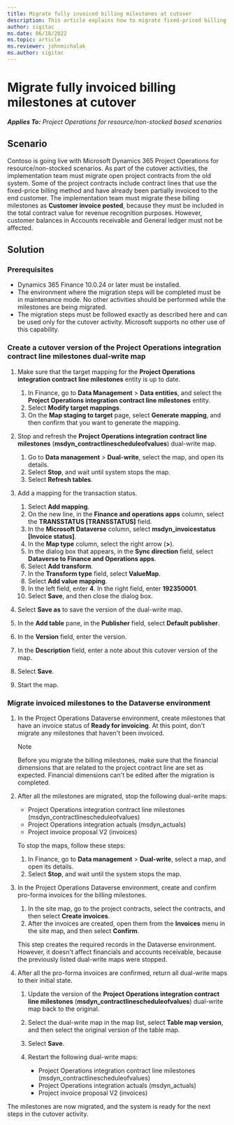```yaml
---
title: Migrate fully invoiced billing milestones at cutover
description: This article explains how to migrate fixed-priced billing milestones that have been invoiced to the customer for open project contracts before the go-live date.
author: sigitac
ms.date: 06/18/2022
ms.topic: article
ms.reviewer: johnmichalak
ms.author: sigitac
---
```


# Migrate fully invoiced billing milestones at cutover

_**Applies To:** Project Operations for resource/non-stocked based scenarios_

## Scenario

Contoso is going live with Microsoft Dynamics 365 Project Operations for resource/non-stocked scenarios. As part of the cutover activities, the implementation team must migrate open project contracts from the old system. Some of the project contracts include contract lines that use the fixed-price billing method and have already been partially invoiced to the end customer. The implementation team must migrate these billing milestones as **Customer invoice posted**, because they must be included in the total contract value for revenue recognition purposes. However, customer balances in Accounts receivable and General ledger must not be affected.

## Solution

### Prerequisites

- Dynamics 365 Finance 10.0.24 or later must be installed.
- The environment where the migration steps will be completed must be in maintenance mode. No other activities should be performed while the milestones are being migrated.
- The migration steps must be followed exactly as described here and can be used only for the cutover activity. Microsoft supports no other use of this capability.

### Create a cutover version of the Project Operations integration contract line milestones dual-write map 

1. Make sure that the target mapping for the **Project Operations integration contract line milestones** entity is up to date. 

    1. In Finance, go to **Data Management** \> **Data entities**, and select the **Project Operations integration contract line milestones** entity. 
    2. Select **Modify target mappings**. 
    3. On the **Map staging to target** page, select **Generate mapping**, and then confirm that you want to generate the mapping.

2. Stop and refresh the **Project Operations integration contract line milestones** (**msdyn\_contractlinescheduleofvalues**) dual-write map. 

    1. Go to **Data management** \> **Dual-write**, select the map, and open its details. 
    2. Select **Stop**, and wait until system stops the map. 
    3. Select **Refresh tables**.

3. Add a mapping for the transaction status.

    1. Select **Add mapping**.
    2. On the new line, in the **Finance and operations apps** column, select the **TRANSSTATUS \[TRANSSTATUS\]** field.
    3. In the **Microsoft Dataverse** column, select **msdyn\_invoicestatus \[Invoice status\]**.
    4. In the **Map type** column, select the right arrow (**\>**).
    5. In the dialog box that appears, in the **Sync direction** field, select **Dataverse to Finance and Operations apps**.
    6. Select **Add transform**.
    7. In the **Transform type** field, select **ValueMap**.
    8. Select **Add value mapping**.
    9. In the left field, enter **4**. In the right field, enter **192350001**. 
    10. Select **Save**, and then close the dialog box.

4. Select **Save as** to save the version of the dual-write map. 
5. In the **Add table** pane, in the **Publisher** field, select **Default publisher**.
6. In the **Version** field, enter the version.
7. In the **Description** field, enter a note about this cutover version of the map. 
8. Select **Save**.
9. Start the map.

### Migrate invoiced milestones to the Dataverse environment

1. In the Project Operations Dataverse environment, create milestones that have an invoice status of **Ready for invoicing**. At this point, don't migrate any milestones that haven't been invoiced.

    > [!NOTE]
    > Before you migrate the billing milestones, make sure that the financial dimensions that are related to the project contract line are set as expected. Financial dimensions can't be edited after the migration is completed.

2. After all the milestones are migrated, stop the following dual-write maps:

    - Project Operations integration contract line milestones (msdyn\_contractlinescheduleofvalues)
    - Project Operations integration actuals (msdyn\_actuals)
    - Project invoice proposal V2 (invoices)

    To stop the maps, follow these steps:

    1. In Finance, go to **Data management** \> **Dual-write**, select a map, and open its details.
    2. Select **Stop**, and wait until the system stops the map.

3. In the Project Operations Dataverse environment, create and confirm pro-forma invoices for the billing milestones. 

    1. In the site map, go to the project contracts, select the contracts, and then select **Create invoices**.
    2. After the invoices are created, open them from the **Invoices** menu in the site map, and then select **Confirm**.

    This step creates the required records in the Dataverse environment. However, it doesn't affect financials and accounts receivable, because the previously listed dual-write maps were stopped.

4. After all the pro-forma invoices are confirmed, return all dual-write maps to their initial state.

    1. Update the version of the **Project Operations integration contract line milestones** (**msdyn\_contractlinescheduleofvalues**) dual-write map back to the original. 
    2. Select the dual-write map in the map list, select **Table map version**, and then select the original version of the table map.
    3. Select **Save**.
    4. Restart the following dual-write maps:

        - Project Operations integration contract line milestones (msdyn\_contractlinescheduleofvalues)
        - Project Operations integration actuals (msdyn\_actuals)
        - Project invoice proposal V2 (invoices)

The milestones are now migrated, and the system is ready for the next steps in the cutover activity.
